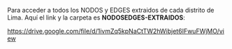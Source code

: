 Para acceder a todos los NODOS y EDGES extraidos de cada distrito de Lima. Aquí el link y la carpeta es **NODOSEDGES-EXTRAIDOS**:

https://drive.google.com/file/d/1ivmZq5kpNaCtTW2hWibjet6IFwuFWjMO/view
